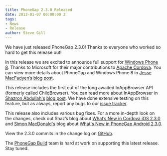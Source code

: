 ```yaml
---
title: PhoneGap 2.3.0 Released
date: 2013-01-07 00:00:00 Z
tags:
- News
- Release
author: Steve Gill
---
```


We have just released PhoneGap 2.3.0! Thanks to everyone who worked so hard to get this release out!

In this release we are excited to announce full support for [Windows Phone 8](http://www.windowsphone.com/en-us). Thanks to Microsoft for their major contributions to [Apache Cordova](http://cordova.apache.org/). You can view more details about PhoneGap and Windows Phone 8 in [Jesse MacFadyen’s](http://twitter.com/purplecabbage) [blog post](https://phonegap.com/blog/2012/12/21/apache-cordova-and-windows-phone-8/).

This release includes the first cut of the long awaited InAppBrowser API (formerly called ChildBrowser). You can read more about InAppBrowser in [Shazron Abdullah's](http://twitter.com/shazron) [blog post](http://shazronatadobe.wordpress.com/2012/11/21/inappbrowser-based-on-childbrowser-in-cordova-2-3-0/). We have done extensive testing on this feature, but as always, report any bugs to our [issue tracker](https://issues.apache.org/jira/browse/CB).

This release also includes various bug fixes. For a more in-depth look on the changes, check out Shaz’s blog about [What’s New in Cordova iOS 2.3.0](http://shazronatadobe.wordpress.com/2012/12/10/whats-new-in-cordova-ios-2-3-0/) and [Simon MacDonald's](http://twitter.com/macdonst) blog about [What's New in PhoneGap Android 2.3.0](http://simonmacdonald.blogspot.com/2012/12/whats-new-in-phonegap-android-230.html).

View the 2.3.0 commits in the change log on [GitHub](https://github.com/phonegap/phonegap/blob/9b13f710e24e2a10f6e5679788acce6b4cf570b9/changelog).

The [PhoneGap Build](http://build.phonegap.com) team is hard at work on supporting this latest release. Stay tuned.
